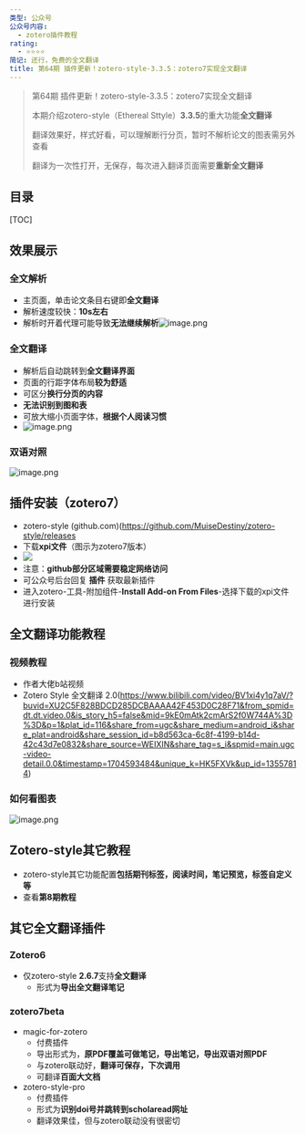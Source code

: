 ```yaml
---
类型: 公众号
公众号内容:
  - zotero插件教程
rating:
  - ⭐⭐⭐⭐
简记: 还行，免费的全文翻译
title: 第64期 插件更新！zotero-style-3.3.5：zotero7实现全文翻译
---
```


>第64期 插件更新！zotero-style-3.3.5：zotero7实现全文翻译
>
>本期介绍zotero-style（Ethereal Sttyle）**3.3.5**的重大功能**全文翻译**
>
>翻译效果好，样式好看，可以理解断行分页，暂时不解析论文的图表需另外查看
>
>翻译为一次性打开，无保存，每次进入翻译页面需要**重新全文翻译**

## 目录

[TOC]

## 效果展示

### 全文解析

- 主页面，单击论文条目右键即**全文翻译**
- 解析速度较快：**10s左右**
- 解析时开着代理可能导致**无法继续解析**![image.png](https://pic-go-42.oss-cn-guangzhou.aliyuncs.com/img/20240107100003.png)

### 全文翻译

- 解析后自动跳转到**全文翻译界面**
- 页面的行距字体布局**较为舒适**
- 可区分**换行分页的内容**
- **无法识别到图和表**
- 可放大缩小页面字体，**根据个人阅读习惯**
- ![image.png](https://pic-go-42.oss-cn-guangzhou.aliyuncs.com/img/20240107100749.png)

### 双语对照

![image.png](https://pic-go-42.oss-cn-guangzhou.aliyuncs.com/img/20240107101047.png)

## 插件安装（zotero7）

- zotero-style (github.com)(https://github.com/MuiseDestiny/zotero-style/releases
- 下载**xpi文件**（图示为zotero7版本）
- ![](https://pic-go-42.oss-cn-guangzhou.aliyuncs.com/img/20240107101214.png)
- 注意：**github部分区域需要稳定网络访问**
- 可公众号后台回复 **插件** 获取最新插件
- 进入zotero-工具-附加组件-**Install Add-on From Files**-选择下载的xpi文件进行安装

## 全文翻译功能教程

### 视频教程

- 作者大佬b站视频
- Zotero Style 全文翻译 2.0(https://www.bilibili.com/video/BV1xi4y1q7aV/?buvid=XU2C5F828BDCD285DCBAAAA42F453D0C28F71&from_spmid=dt.dt.video.0&is_story_h5=false&mid=9kE0mAtk2cmArS2f0W744A%3D%3D&p=1&plat_id=116&share_from=ugc&share_medium=android_i&share_plat=android&share_session_id=b8d563ca-6c8f-4199-b14d-42c43d7e0832&share_source=WEIXIN&share_tag=s_i&spmid=main.ugc-video-detail.0.0&timestamp=1704593484&unique_k=HK5FXVk&up_id=13557814)

### 如何看图表

![image.png](https://pic-go-42.oss-cn-guangzhou.aliyuncs.com/img/20240107102655.png)

## Zotero-style其它教程

- zotero-style其它功能配置**包括期刊标签，阅读时间，笔记预览，标签自定义等**
- 查看**第8期教程**

## 其它全文翻译插件

### Zotero6

- 仅zotero-style **2.6.7**支持**全文翻译**
	- 形式为**导出全文翻译笔记**

### zotero7beta

- magic-for-zotero
	- 付费插件
	- 导出形式为，**原PDF覆盖可做笔记，导出笔记，导出双语对照PDF**
	- 与zotero联动好，**翻译可保存，下次调用**
	- 可翻译**百面大文档**
- zotero-style-pro
	- 付费插件
	- 形式为**识别doi号并跳转到scholaread网址**
	- 翻译效果佳，但与zotero联动没有很密切


